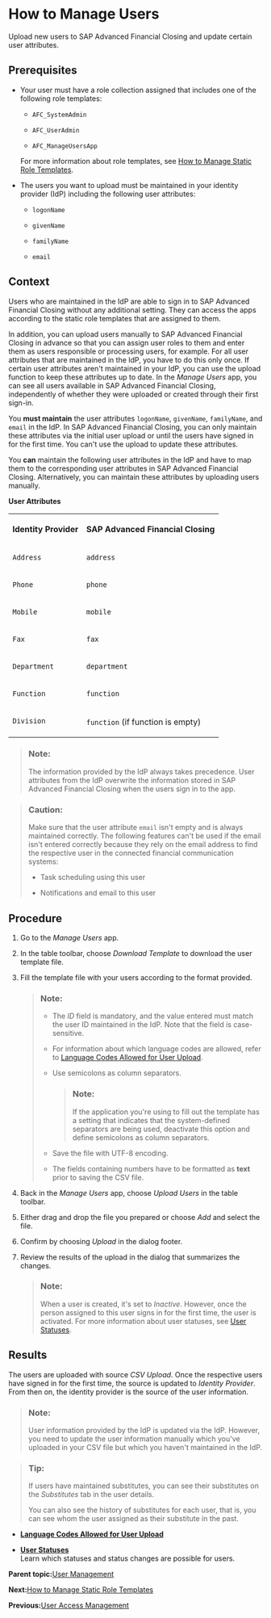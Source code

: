 <!-- loioc338b300dd01425bb74c04f0833f417c -->

# How to Manage Users

Upload new users to SAP Advanced Financial Closing and update certain user attributes.



<a name="loioc338b300dd01425bb74c04f0833f417c__prereq_sqn_c1c_ckb"/>

## Prerequisites

-   Your user must have a role collection assigned that includes one of the following role templates:

    -   `AFC_SystemAdmin`

    -   `AFC_UserAdmin`

    -   `AFC_ManageUsersApp`


    For more information about role templates, see [How to Manage Static Role Templates](how-to-manage-static-role-templates-0cca34d.md).

-   The users you want to upload must be maintained in your identity provider \(IdP\) including the following user attributes:

    -   `logonName`

    -   `givenName`

    -   `familyName`

    -   `email`





## Context

Users who are maintained in the IdP are able to sign in to SAP Advanced Financial Closing without any additional setting. They can access the apps according to the static role templates that are assigned to them.

In addition, you can upload users manually to SAP Advanced Financial Closing in advance so that you can assign user roles to them and enter them as users responsible or processing users, for example. For all user attributes that are maintained in the IdP, you have to do this only once. If certain user attributes aren't maintained in your IdP, you can use the upload function to keep these attributes up to date. In the *Manage Users* app, you can see all users available in SAP Advanced Financial Closing, independently of whether they were uploaded or created through their first sign-in.

You **must maintain** the user attributes `logonName`, `givenName`, `familyName`, and `email` in the IdP. In SAP Advanced Financial Closing, you can only maintain these attributes via the initial user upload or until the users have signed in for the first time. You can't use the upload to update these attributes.

You **can** maintain the following user attributes in the IdP and have to map them to the corresponding user attributes in SAP Advanced Financial Closing. Alternatively, you can maintain these attributes by uploading users manually.

**User Attributes**


<table>
<tr>
<th valign="top">

Identity Provider

</th>
<th valign="top">

SAP Advanced Financial Closing

</th>
</tr>
<tr>
<td valign="top">

`Address`

</td>
<td valign="top">

`address`

</td>
</tr>
<tr>
<td valign="top">

`Phone`

</td>
<td valign="top">

`phone`

</td>
</tr>
<tr>
<td valign="top">

`Mobile`

</td>
<td valign="top">

`mobile`

</td>
</tr>
<tr>
<td valign="top">

`Fax`

</td>
<td valign="top">

`fax`

</td>
</tr>
<tr>
<td valign="top">

`Department`

</td>
<td valign="top">

`department`

</td>
</tr>
<tr>
<td valign="top">

`Function`

</td>
<td valign="top">

`function`

</td>
</tr>
<tr>
<td valign="top">

`Division`

</td>
<td valign="top">

`function` \(if function is empty\)

</td>
</tr>
</table>

> ### Note:  
> The information provided by the IdP always takes precedence. User attributes from the IdP overwrite the information stored in SAP Advanced Financial Closing when the users sign in to the app.

> ### Caution:  
> Make sure that the user attribute `email` isn't empty and is always maintained correctly. The following features can't be used if the email isn't entered correctly because they rely on the email address to find the respective user in the connected financial communication systems:
> 
> -   Task scheduling using this user
> 
> -   Notifications and email to this user



## Procedure

1.  Go to the *Manage Users* app.

2.  In the table toolbar, choose *Download Template* to download the user template file.

3.  Fill the template file with your users according to the format provided.

    > ### Note:  
    > -   The *ID* field is mandatory, and the value entered must match the user ID maintained in the IdP. Note that the field is case-sensitive.
    > 
    > -   For information about which language codes are allowed, refer to [Language Codes Allowed for User Upload](language-codes-allowed-for-user-upload-51c9133.md).
    > 
    > -   Use semicolons as column separators.
    > 
    >     > ### Note:  
    >     > If the application you're using to fill out the template has a setting that indicates that the system-defined separators are being used, deactivate this option and define semicolons as column separators.
    > 
    > -   Save the file with UTF-8 encoding.
    > 
    > -   The fields containing numbers have to be formatted as **text** prior to saving the CSV file.

4.  Back in the *Manage Users* app, choose *Upload Users* in the table toolbar.

5.  Either drag and drop the file you prepared or choose *Add* and select the file.

6.  Confirm by choosing *Upload* in the dialog footer.

7.  Review the results of the upload in the dialog that summarizes the changes.

    > ### Note:  
    > When a user is created, it's set to *Inactive*. However, once the person assigned to this user signs in for the first time, the user is activated. For more information about user statuses, see [User Statuses](user-statuses-f476237.md).




<a name="loioc338b300dd01425bb74c04f0833f417c__result_u45_nyd_rkb"/>

## Results

The users are uploaded with source *CSV Upload*. Once the respective users have signed in for the first time, the source is updated to *Identity Provider*. From then on, the identity provider is the source of the user information.

> ### Note:  
> User information provided by the IdP is updated via the IdP. However, you need to update the user information manually which you've uploaded in your CSV file but which you haven't maintained in the IdP.

> ### Tip:  
> If users have maintained substitutes, you can see their substitutes on the *Substitutes* tab in the user details.
> 
> You can also see the history of substitutes for each user, that is, you can see whom the user assigned as their substitute in the past.

-   **[Language Codes Allowed for User Upload](language-codes-allowed-for-user-upload-51c9133.md "")**  

-   **[User Statuses](user-statuses-f476237.md "Learn which statuses and status changes are possible for users.")**  
Learn which statuses and status changes are possible for users.

**Parent topic:**[User Management](user-management-ae7fa30.md "Understand how you can manage users and their authorizations in SAP Advanced Financial Closing.")

**Next:**[How to Manage Static Role Templates](how-to-manage-static-role-templates-0cca34d.md "Define and bundle static roles and assign them to users.")

**Previous:**[User Access Management](user-access-management-d974847.md "You can control and grant access to task list templates, task lists, and tasks in SAP Advanced Financial Closing. By default, users don't have access to these objects.")

